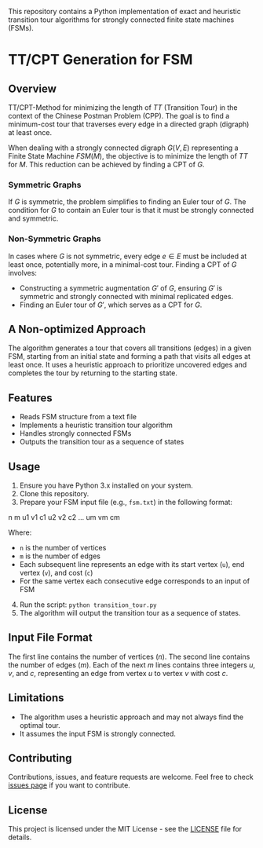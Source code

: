 This repository contains a Python implementation of exact and heuristic transition tour algorithms for strongly connected finite state machines (FSMs).

# TT/CPT Generation for FSM

## Overview

TT/CPT-Method for minimizing the length of $TT$ (Transition Tour) in the context of the Chinese Postman Problem (CPP). The goal is to find a minimum-cost tour that traverses every edge in a directed graph (digraph) at least once.

When dealing with a strongly connected digraph $G(V, E)$ representing a Finite State Machine $FSM(M)$, the objective is to minimize the length of $TT$ for $M$. This reduction can be achieved by finding a CPT of $G$.

### Symmetric Graphs

If $G$ is symmetric, the problem simplifies to finding an Euler tour of $G$. The condition for $G$ to contain an Euler tour is that it must be strongly connected and symmetric.

### Non-Symmetric Graphs

In cases where $G$ is not symmetric, every edge $e \in E$ must be included at least once, potentially more, in a minimal-cost tour. Finding a CPT of $G$ involves:

- Constructing a symmetric augmentation $G'$ of $G$, ensuring $G'$ is symmetric and strongly connected with minimal replicated edges.
- Finding an Euler tour of $G'$, which serves as a CPT for $G$.

## A Non-optimized Approach

The algorithm generates a tour that covers all transitions (edges) in a given FSM, starting from an initial state and forming a path that visits all edges at least once. It uses a heuristic approach to prioritize uncovered edges and completes the tour by returning to the starting state.

## Features

- Reads FSM structure from a text file
- Implements a heuristic transition tour algorithm
- Handles strongly connected FSMs
- Outputs the transition tour as a sequence of states

## Usage

1. Ensure you have Python 3.x installed on your system.
2. Clone this repository.
3. Prepare your FSM input file (e.g., `fsm.txt`) in the following format:

n
m
u1 v1 c1
u2 v2 c2
...
um vm cm

Where:
- `n` is the number of vertices
- `m` is the number of edges
- Each subsequent line represents an edge with its start vertex (`u`), end vertex (`v`), and cost (`c`)
- For the same vertex each consecutive edge corresponds to an input of FSM

4. Run the script: `python transition_tour.py`
5. The algorithm will output the transition tour as a sequence of states.

## Input File Format

The first line contains the number of vertices $(n)$.
The second line contains the number of edges $(m)$.
Each of the next $m$ lines contains three integers $u$, $v$, and $c$, representing an edge from vertex $u$ to vertex $v$ with cost $c$.

## Limitations

- The algorithm uses a heuristic approach and may not always find the optimal tour.
- It assumes the input FSM is strongly connected.

## Contributing

Contributions, issues, and feature requests are welcome. Feel free to check [issues page](https://github.com/kgnakbas/transition-tour-generator-fsm/issues) if you want to contribute.

## License

This project is licensed under the MIT License - see the [LICENSE](LICENSE) file for details.